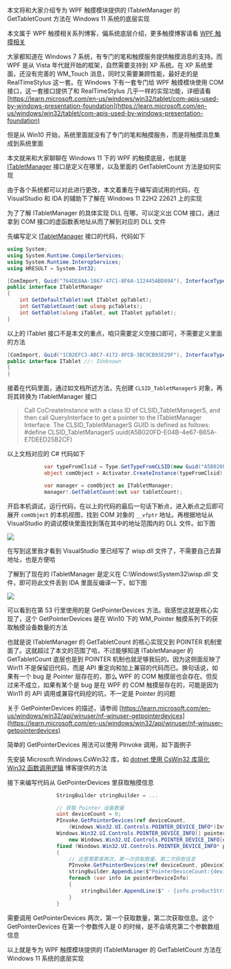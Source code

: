 本文将和大家介绍专为 WPF 触摸模块提供的 ITabletManager 的 GetTabletCount 方法在 Windows 11 系统的底层实现

<!--more-->


<!-- 发布 -->
<!-- 博客 -->

本文属于 WPF 触摸相关系列博客，偏系统底层介绍，更多触摸博客请看 [WPF 触摸相关](https://blog.lindexi.com/post/WPF-%E8%A7%A6%E6%91%B8%E7%9B%B8%E5%85%B3.html )

大家都知道在 Windows 7 系统，有专门的笔和触摸服务提供触摸消息的支持。而 WPF 是从 Vista 年代就开始的框架，自然需要支持到 XP 系统。在 XP 系统里面，还没有完善的 WM_Touch 消息，同时又需要兼顾性能，最好走的是 RealTimeStylus 这一套。在 Windows 下有一套专门给 WPF 触摸模块使用 COM 接口，这一套接口提供了和 RealTimeStylus 几乎一样的实现功能，详细请看 [https://learn.microsoft.com/en-us/windows/win32/tablet/com-apis-used-by-windows-presentation-foundation](https://learn.microsoft.com/en-us/windows/win32/tablet/com-apis-used-by-windows-presentation-foundation)

但是从 Win10 开始，系统里面就没有了专门的笔和触摸服务，而是将触摸消息集成到系统里面

本文就来和大家聊聊在 Windows 11 下的 WPF 的触摸底层，也就是 [ITabletManager](https://learn.microsoft.com/en-us/windows/win32/tablet/itabletmanager) 接口是定义在哪里，以及里面的 GetTabletCount 方法是如何实现

由于各个系统都可以对此进行更改，本文着重在于编写调试用的代码，在 VisualStudio 和 IDA 的辅助下了解在 Windows 11 22H2 22621 上的实现

为了了解 ITabletManager 的具体实现 DLL 在哪，可以定义出 COM 接口，通过拿到 COM 接口的虚函数表地址从而了解到对应的 DLL 文件

先编写定义 [ITabletManager](https://learn.microsoft.com/en-us/windows/win32/tablet/itabletmanager) 接口的代码，代码如下

```csharp
using System;
using System.Runtime.CompilerServices;
using System.Runtime.InteropServices;
using HRESULT = System.Int32;

[ComImport, Guid("764DE8AA-1867-47C1-8F6A-122445ABD89A"), InterfaceType(ComInterfaceType.InterfaceIsIUnknown)]
public interface ITabletManager
{
    int GetDefaultTablet(out ITablet ppTablet);
    int GetTabletCount(out ulong pcTablets);
    int GetTablet(ulong iTablet, out ITablet ppTablet);
}
```

以上的 ITablet 接口不是本文的重点，咱只需要定义空接口即可，不需要定义里面的方法

```csharp
[ComImport, Guid("1CB2EFC3-ABC7-4172-8FCB-3BC9CB93E29F"), InterfaceType(ComInterfaceType.InterfaceIsIUnknown)]
public interface ITablet //: IUnknown
{
}
```

接着在代码里面，通过如文档所述方法，先创建 `CLSID_TabletManagerS` 对象，再将其转换为 ITabletManager 接口

> Call CoCreateInstance with a class ID of CLSID_TabletManagerS, and then call QueryInterface to get a pointer to the ITabletManager Interface. The CLSID_TabletManagerS GUID is defined as follows: #define CLSID_TabletManagerS uuid(A5B020FD-E04B-4e67-B65A-E7DEED25B2CF)

以上文档对应的 C# 代码如下

```csharp
            var typeFromClsid = Type.GetTypeFromCLSID(new Guid("A5B020FD-E04B-4e67-B65A-E7DEED25B2CF"));
            object comObject = Activator.CreateInstance(typeFromClsid);

            var manager = comObject as ITabletManager;
            manager!.GetTabletCount(out var tabletCount);
```

开启本机调试，运行代码，在以上的代码的最后一句话下断点，进入断点之后即可展开 `comObject` 的本机视图，找到 COM 对象的 `__vfptr` 地址。再根据地址从 VisualStudio 的调试模块里面找到落在其中的地址范围内的 DLL 文件。如下图

<!-- ![](image/探索 WPF 的 ITabletManager.GetTabletCount 在 Win11 系统的底层实现/探索 WPF 的 ITabletManager.GetTabletCount 在 Win11 系统的底层实现0.png) -->

![](http://image.acmx.xyz/lindexi%2F20239192012398353.jpg)

在写到这里我才看到 VisualStudio 里已经写了 wisp.dll 文件了，不需要自己去算地址，也是方便哈

了解到了现在的 ITabletManager 是定义在 C:\Windows\System32\wisp.dll 文件，即可将此文件丢到 IDA 里面反编译一下，如下图

<!-- ![](image/探索 WPF 的 ITabletManager.GetTabletCount 在 Win11 系统的底层实现/探索 WPF 的 ITabletManager.GetTabletCount 在 Win11 系统的底层实现1.png) -->

![](http://image.acmx.xyz/lindexi%2F20239192018351610.jpg)

可以看到在第 53 行里使用的是 GetPointerDevices 方法。我感觉这就是核心实现了，这个 GetPointerDevices 是在 Win10 下的 WM_Pointer 触摸系列下的获取触摸设备数量的方法

也就是说 ITabletManager 的 GetTabletCount 的核心实现又到 POINTER 机制里面了。这就超过了本文的范围了哈，不过能够知道 ITabletManager 的 GetTabletCount 底层也是到 POINTER 机制也就足够我玩的。因为这侧面反映了 Win11 不是保留旧代码，而是 API 重定向和加上兼容的代码而已。换句话说，如果有一个 bug 是 Pointer 层存在的，那么 WPF 的 COM 触摸层也会存在。但反过来不成立，如果有某个是 bug 是在 WPF 的 COM 触摸层存在的，可能是因为 Win11 的 API 调用或兼容代码挖的坑，不一定是 Pointer 的问题

关于 GetPointerDevices 的描述，请参阅 [https://learn.microsoft.com/en-us/windows/win32/api/winuser/nf-winuser-getpointerdevices](https://learn.microsoft.com/en-us/windows/win32/api/winuser/nf-winuser-getpointerdevices)

简单的 GetPointerDevices 用法可以使用 PInvoke 调用，如下面例子

先安装 Microsoft.Windows.CsWin32 库，如 [dotnet 使用 CsWin32 库简化 Win32 函数调用逻辑](https://blog.lindexi.com/post/dotnet-%E4%BD%BF%E7%94%A8-CsWin32-%E5%BA%93%E7%AE%80%E5%8C%96-Win32-%E5%87%BD%E6%95%B0%E8%B0%83%E7%94%A8%E9%80%BB%E8%BE%91.html ) 博客提供的方法

接下来编写代码从 GetPointerDevices 里获取触摸信息

```csharp
                StringBuilder stringBuilder = ...

                // 获取 Pointer 设备数量
                uint deviceCount = 0;
                PInvoke.GetPointerDevices(ref deviceCount,
                    (Windows.Win32.UI.Controls.POINTER_DEVICE_INFO*)IntPtr.Zero);
                Windows.Win32.UI.Controls.POINTER_DEVICE_INFO[] pointerDeviceInfo =
                    new Windows.Win32.UI.Controls.POINTER_DEVICE_INFO[deviceCount];
                fixed (Windows.Win32.UI.Controls.POINTER_DEVICE_INFO* pDeviceInfo = &pointerDeviceInfo[0])
                {
                    // 这里需要拿两次，第一次获取数量，第二次获取信息
                    PInvoke.GetPointerDevices(ref deviceCount, pDeviceInfo);
                    stringBuilder.AppendLine($"PointerDeviceCount:{deviceCount} 设备列表：");
                    foreach (var info in pointerDeviceInfo)
                    {
                        stringBuilder.AppendLine($" - {info.productString}");
                    }
                }
```

需要调用 GetPointerDevices 两次，第一个获取数量，第二次获取信息。这个 GetPointerDevices 在第一个参数传入是 0 的时候，是不会填充第二个参数数组信息

以上就是专为 WPF 触摸模块提供的 ITabletManager 的 GetTabletCount 方法在 Windows 11 系统的底层实现
